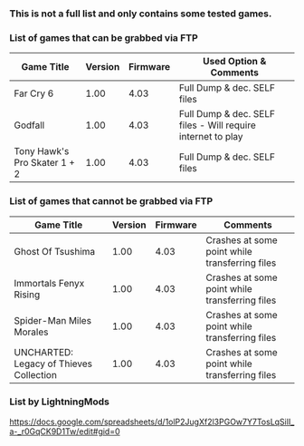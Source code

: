 ### This is not a full list and only contains some tested games.

### List of games that can be grabbed via FTP

| Game Title | Version | Firmware | Used Option & Comments |
| --- | --- | --- | --- |
| Far Cry 6 | 1.00 | 4.03 | Full Dump & dec. SELF files |
| Godfall | 1.00 | 4.03 | Full Dump & dec. SELF files - Will require internet to play |
| Tony Hawk's Pro Skater 1 + 2 | 1.00 | 4.03 | Full Dump & dec. SELF files |

### List of games that cannot be grabbed via FTP

| Game Title | Version | Firmware | Comments |
| --- | --- | --- | --- |
| Ghost Of Tsushima | 1.00 | 4.03 | Crashes at some point while transferring files |
| Immortals Fenyx Rising | 1.00 | 4.03 | Crashes at some point while transferring files |
| Spider-Man Miles Morales | 1.00 | 4.03 | Crashes at some point while transferring files |
| UNCHARTED: Legacy of Thieves Collection | 1.00 | 4.03 | Crashes at some point while transferring files |

### List by LightningMods

https://docs.google.com/spreadsheets/d/1olP2JugXf2l3PGOw7Y7TosLqSilI_a-_r0GqCK9D1Tw/edit#gid=0
